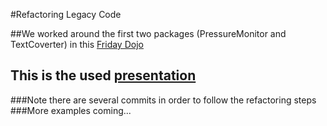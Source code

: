 #Refactoring Legacy Code

##We worked around the first two packages (PressureMonitor and TextCoverter) in this [Friday Dojo](https://gist.github.com/agualis/5974114c62c72f66778b)
## This is the used [presentation](https://docs.google.com/presentation/d/1wVCyu6GNVhTPCFjF1qnJbh8b8l7gjw2Qm50M-lCt66c/edit?usp=sharing)

###Note there are several commits in order to follow the refactoring steps 
###More examples coming...
